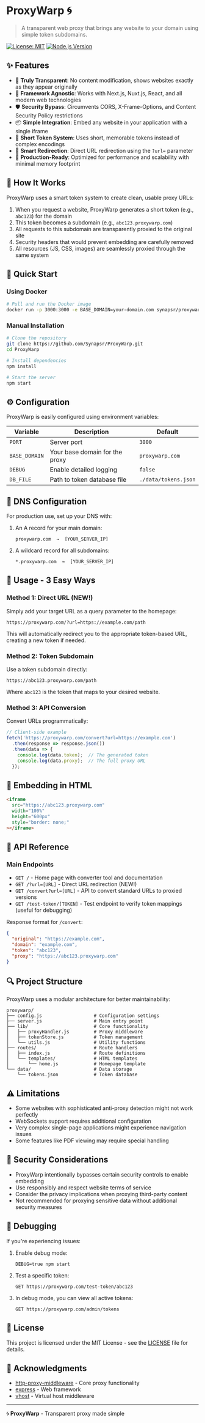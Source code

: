 # ProxyWarp 🌀

> A transparent web proxy that brings any website to your domain using simple token subdomains.

[![License: MIT](https://img.shields.io/badge/License-MIT-blue.svg)](https://opensource.org/licenses/MIT)
[![Node.js Version](https://img.shields.io/badge/node-%3E%3D14.0.0-brightgreen.svg)](https://nodejs.org/)

## ✨ Features

- 🔄 **Truly Transparent**: No content modification, shows websites exactly as they appear originally
- 🧩 **Framework Agnostic**: Works with Next.js, Nuxt.js, React, and all modern web technologies
- 🛡️ **Security Bypass**: Circumvents CORS, X-Frame-Options, and Content Security Policy restrictions
- 📦 **Simple Integration**: Embed any website in your application with a single iframe
- 🔑 **Short Token System**: Uses short, memorable tokens instead of complex encodings
- 🔀 **Smart Redirection**: Direct URL redirection using the `?url=` parameter
- 🚀 **Production-Ready**: Optimized for performance and scalability with minimal memory footprint

## 🔮 How It Works

ProxyWarp uses a smart token system to create clean, usable proxy URLs:

1. When you request a website, ProxyWarp generates a short token (e.g., `abc123`) for the domain
2. This token becomes a subdomain (e.g., `abc123.proxywarp.com`)
3. All requests to this subdomain are transparently proxied to the original site
4. Security headers that would prevent embedding are carefully removed
5. All resources (JS, CSS, images) are seamlessly proxied through the same system

## 🚀 Quick Start

### Using Docker

```bash
# Pull and run the Docker image
docker run -p 3000:3000 -e BASE_DOMAIN=your-domain.com synapsr/proxywarp
```

### Manual Installation

```bash
# Clone the repository
git clone https://github.com/Synapsr/ProxyWarp.git
cd ProxyWarp

# Install dependencies
npm install

# Start the server
npm start
```

## ⚙️ Configuration

ProxyWarp is easily configured using environment variables:

| Variable | Description | Default |
|----------|-------------|---------|
| `PORT` | Server port | `3000` |
| `BASE_DOMAIN` | Your base domain for the proxy | `proxywarp.com` |
| `DEBUG` | Enable detailed logging | `false` |
| `DB_FILE` | Path to token database file | `./data/tokens.json` |

## 📡 DNS Configuration

For production use, set up your DNS with:

1. An A record for your main domain:
   ```
   proxywarp.com  →  [YOUR_SERVER_IP]
   ```

2. A wildcard record for all subdomains:
   ```
   *.proxywarp.com  →  [YOUR_SERVER_IP]
   ```

## 🎯 Usage - 3 Easy Ways

### Method 1: Direct URL (NEW!)

Simply add your target URL as a query parameter to the homepage:

```
https://proxywarp.com/?url=https://example.com/path
```

This will automatically redirect you to the appropriate token-based URL, creating a new token if needed.

### Method 2: Token Subdomain

Use a token subdomain directly:

```
https://abc123.proxywarp.com/path
```

Where `abc123` is the token that maps to your desired website.

### Method 3: API Conversion

Convert URLs programmatically:

```javascript
// Client-side example
fetch('https://proxywarp.com/convert?url=https://example.com')
  .then(response => response.json())
  .then(data => {
    console.log(data.token);  // The generated token
    console.log(data.proxy);  // The full proxy URL
  });
```

## 🔄 Embedding in HTML

```html
<iframe 
  src="https://abc123.proxywarp.com" 
  width="100%" 
  height="600px"
  style="border: none;"
></iframe>
```

## 📝 API Reference

### Main Endpoints

- `GET /` - Home page with converter tool and documentation
- `GET /?url=[URL]` - Direct URL redirection (NEW!)
- `GET /convert?url=[URL]` - API to convert standard URLs to proxied versions
- `GET /test-token/[TOKEN]` - Test endpoint to verify token mappings (useful for debugging)

Response format for `/convert`:
```json
{
  "original": "https://example.com",
  "domain": "example.com",
  "token": "abc123",
  "proxy": "https://abc123.proxywarp.com"
}
```

## 🔍 Project Structure

ProxyWarp uses a modular architecture for better maintainability:

```
proxywarp/
├── config.js                   # Configuration settings
├── server.js                   # Main entry point
├── lib/                        # Core functionality
│   ├── proxyHandler.js         # Proxy middleware
│   ├── tokenStore.js           # Token management
│   └── utils.js                # Utility functions
├── routes/                     # Route handlers
│   ├── index.js                # Route definitions
│   └── templates/              # HTML templates
│       └── home.js             # Homepage template
└── data/                       # Data storage
    └── tokens.json             # Token database
```

## ⚠️ Limitations

- Some websites with sophisticated anti-proxy detection might not work perfectly
- WebSockets support requires additional configuration
- Very complex single-page applications might experience navigation issues
- Some features like PDF viewing may require special handling

## 🔐 Security Considerations

- ProxyWarp intentionally bypasses certain security controls to enable embedding
- Use responsibly and respect website terms of service
- Consider the privacy implications when proxying third-party content
- Not recommended for proxying sensitive data without additional security measures

## 🔧 Debugging

If you're experiencing issues:

1. Enable debug mode:
   ```
   DEBUG=true npm start
   ```

2. Test a specific token:
   ```
   GET https://proxywarp.com/test-token/abc123
   ```

3. In debug mode, you can view all active tokens:
   ```
   GET https://proxywarp.com/admin/tokens
   ```

## 📜 License

This project is licensed under the MIT License - see the [LICENSE](LICENSE) file for details.

## 🙏 Acknowledgments

- [http-proxy-middleware](https://github.com/chimurai/http-proxy-middleware) - Core proxy functionality
- [express](https://expressjs.com/) - Web framework
- [vhost](https://github.com/expressjs/vhost) - Virtual host middleware

---

🌀 **ProxyWarp** - Transparent proxy made simple